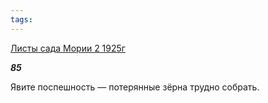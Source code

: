 ```yaml
---
tags:
---
```



[Листы сада Мории 2 1925г](/agni/1925)



___85___

Явите поспешность — потерянные зёрна трудно собрать.   


